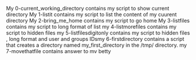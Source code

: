 My 0-current_working_directory contains my  script to show current directory
My 1-listit contains my  script to list the content of my cuurent directory 
My 2-bring_me_home contains my script to go home
My 3-listfiles contains my script to long format of list
my 4-listmorefiles  contains my script to hidden files
my 5-listfilesdigitonly contains my script to hidden files , long format and user and groups IDsmy 6-firstdirectory contains a script that creates a directory named my_first_directory in the /tmp/ directory.
my 7-movethatfile contains answer to mv betty 
